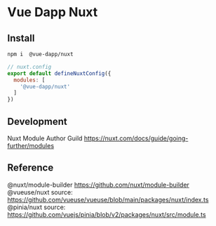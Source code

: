 
# Vue Dapp Nuxt


## Install


```bash
npm i  @vue-dapp/nuxt
```

```js
// nuxt.config
export default defineNuxtConfig({
  modules: [
    '@vue-dapp/nuxt'
  ]
})
```

## Development

Nuxt Module Author Guild https://nuxt.com/docs/guide/going-further/modules

## Reference
@nuxt/module-builder https://github.com/nuxt/module-builder
@vueuse/nuxt source: https://github.com/vueuse/vueuse/blob/main/packages/nuxt/index.ts
@pinia/nuxt source: https://github.com/vuejs/pinia/blob/v2/packages/nuxt/src/module.ts